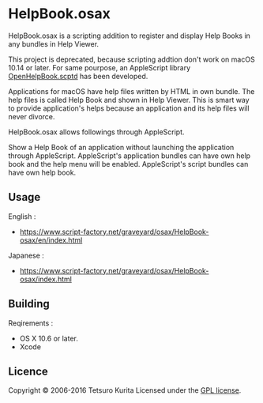 HelpBook.osax
=============

HelpBook.osax is a scripting addition to register and display Help Books in any bundles in Help Viewer.

This project is deprecated, because scripting addtion don't work on macOS 10.14 or later.
For same pourpose, an AppleScript library [OpenHelpBook.scptd] has been developed.

[OpenHelpBook.scptd]: https://github.com/tkurita/OpenHelpBook.scptd

Applications for macOS have help files written by HTML in own bundle.
The help files is called Help Book and shown in Help Viewer.
This is smart way to provide application's helps because an application and its help files will never divorce.

HelpBook.osax allows followings through AppleScript.

Show a Help Book of an application without launching the application through AppleScript.
AppleScript's application bundles can have own help book and the help menu will be enabled.
AppleScript's script bundles can have own help book.

## Usage
English :
* https://www.script-factory.net/graveyard/osax/HelpBook-osax/en/index.html

Japanese :
* https://www.script-factory.net/graveyard/osax/HelpBook-osax/index.html

## Building
Reqirements :
* OS X 10.6 or later.
* Xcode

## Licence

Copyright &copy; 2006-2016 Tetsuro Kurita
Licensed under the [GPL license][GPL].
 
[GPL]: http://www.gnu.org/licenses/gpl.html

